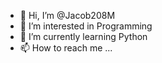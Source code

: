 - 👋 Hi, I’m @Jacob208M
- 👀 I’m interested in Programming
- 🌱 I’m currently learning Python 
- 📫 How to reach me ...

<!---
Jacob208M/Jacob208M is a ✨ special ✨ repository because its `README.md` (this file) appears on your GitHub profile.
You can click the Preview link to take a look at your changes.
--->
